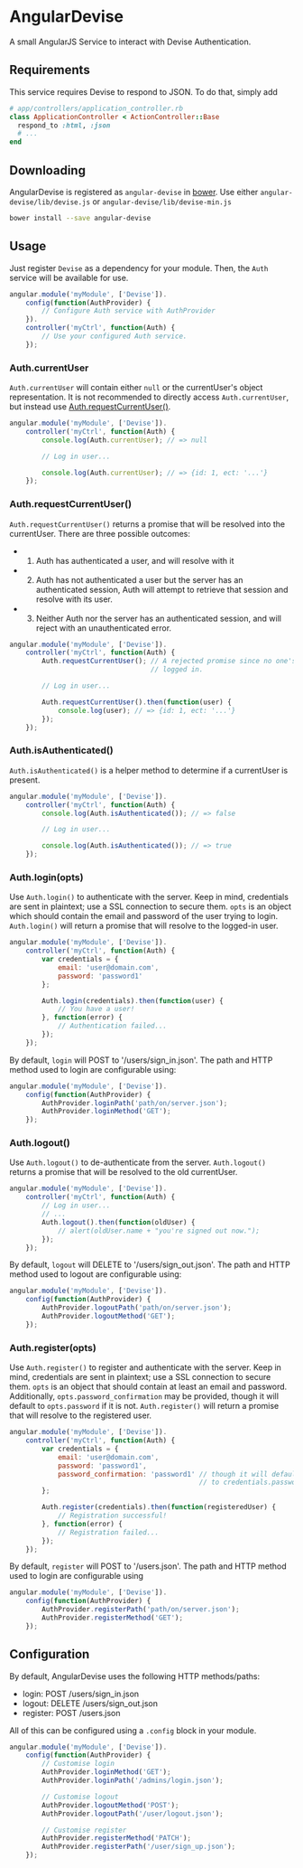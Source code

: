 AngularDevise
=============

A small AngularJS Service to interact with Devise Authentication.


Requirements
------------

This service requires Devise to respond to JSON. To do that, simply add

```ruby
# app/controllers/application_controller.rb
class ApplicationController < ActionController::Base
  respond_to :html, :json
  # ...
end
```


Downloading
-----------

AngularDevise is registered as `angular-devise` in
[bower](http://sindresorhus.com/bower-components/#!/search/angular-devise).
Use either `angular-devise/lib/devise.js` or `angular-devise/lib/devise-min.js`

```bash
bower install --save angular-devise
```


Usage
-----

Just register `Devise` as a dependency for your module. Then, the `Auth`
service will be available for use.

```javascript
angular.module('myModule', ['Devise']).
    config(function(AuthProvider) {
        // Configure Auth service with AuthProvider
    }).
    controller('myCtrl', function(Auth) {
        // Use your configured Auth service.
    });
```

### Auth.currentUser

`Auth.currentUser` will contain either `null` or the currentUser's
object representation. It is not recommended to directly access
`Auth.currentUser`, but instead use
[Auth.requestCurrentUser()](authrequestcurrentuser).

```javascript
angular.module('myModule', ['Devise']).
    controller('myCtrl', function(Auth) {
        console.log(Auth.currentUser); // => null

        // Log in user...

        console.log(Auth.currentUser); // => {id: 1, ect: '...'}
    });
```

### Auth.requestCurrentUser()

`Auth.requestCurrentUser()` returns a promise that will be resolved into
the currentUser. There are three possible outcomes:

*  1. Auth has authenticated a user, and will resolve with it
*  2. Auth has not authenticated a user but the server has an
        authenticated session, Auth will attempt to retrieve that
        session and resolve with its user.
*  3. Neither Auth nor the server has an authenticated session,
        and will reject with an unauthenticated error.

```javascript
angular.module('myModule', ['Devise']).
    controller('myCtrl', function(Auth) {
        Auth.requestCurrentUser(); // A rejected promise since no one's
                                   // logged in.

        // Log in user...

        Auth.requestCurrentUser().then(function(user) {
            console.log(user); // => {id: 1, ect: '...'}
        });
    });
```

### Auth.isAuthenticated()

`Auth.isAuthenticated()` is a helper method to determine if a
currentUser is present.

```javascript
angular.module('myModule', ['Devise']).
    controller('myCtrl', function(Auth) {
        console.log(Auth.isAuthenticated()); // => false

        // Log in user...

        console.log(Auth.isAuthenticated()); // => true
    });
```

### Auth.login(opts)

Use `Auth.login()` to authenticate with the server. Keep in mind,
credentials are sent in plaintext; use a SSL connection to secure them.
`opts` is an object which should contain the email and password of the
user trying to login. `Auth.login()` will return a promise that will resolve
to the logged-in user.

```javascript
angular.module('myModule', ['Devise']).
    controller('myCtrl', function(Auth) {
        var credentials = {
            email: 'user@domain.com',
            password: 'password1'
        };

        Auth.login(credentials).then(function(user) {
            // You have a user!
        }, function(error) {
            // Authentication failed...
        });
    });
```

By default, `login` will POST to '/users/sign_in.json'. The path and
HTTP method used to login are configurable using:

```javascript
angular.module('myModule', ['Devise']).
    config(function(AuthProvider) {
        AuthProvider.loginPath('path/on/server.json');
        AuthProvider.loginMethod('GET');
    });
```

### Auth.logout()

Use `Auth.logout()` to de-authenticate from the server. `Auth.logout()`
returns a promise that will be resolved to the old currentUser.

```javascript
angular.module('myModule', ['Devise']).
    controller('myCtrl', function(Auth) {
        // Log in user...
        // ...
        Auth.logout().then(function(oldUser) {
            // alert(oldUser.name + "you're signed out now.");
        });
    });
```

By default, `logout` will DELETE to '/users/sign_out.json'. The path
and HTTP method used to logout are configurable using:

```javascript
angular.module('myModule', ['Devise']).
    config(function(AuthProvider) {
        AuthProvider.logoutPath('path/on/server.json');
        AuthProvider.logoutMethod('GET');
    });
```

### Auth.register(opts)

Use `Auth.register()` to register and authenticate with the server. Keep
in mind, credentials are sent in plaintext; use a SSL connection to
secure them. `opts` is an object that should contain at least an email
and password. Additionally, `opts.password_confirmation` may be
provided, though it will default to `opts.password` if it is not.
`Auth.register()` will return a promise that will resolve to the
registered user.

```javascript
angular.module('myModule', ['Devise']).
    controller('myCtrl', function(Auth) {
        var credentials = {
            email: 'user@domain.com',
            password: 'password1',
            password_confirmation: 'password1' // though it will default
                                               // to credentials.password
        };

        Auth.register(credentials).then(function(registeredUser) {
            // Registration successful!
        }, function(error) {
            // Registration failed...
        });
    });
```

By default, `register` will POST to '/users.json'. The path and HTTP
method used to login are configurable using

```javascript
angular.module('myModule', ['Devise']).
    config(function(AuthProvider) {
        AuthProvider.registerPath('path/on/server.json');
        AuthProvider.registerMethod('GET');
    });
```


Configuration
-------------

By default, AngularDevise uses the following HTTP methods/paths:
 - login: POST /users/sign_in.json
 - logout: DELETE /users/sign_out.json
 - register: POST /users.json

All of this can be configured using a `.config` block in your module.

```javascript
angular.module('myModule', ['Devise']).
    config(function(AuthProvider) {
        // Customise login
        AuthProvider.loginMethod('GET');
        AuthProvider.loginPath('/admins/login.json');

        // Customise logout
        AuthProvider.logoutMethod('POST');
        AuthProvider.logoutPath('/user/logout.json');

        // Customise register
        AuthProvider.registerMethod('PATCH');
        AuthProvider.registerPath('/user/sign_up.json');
    });
```
